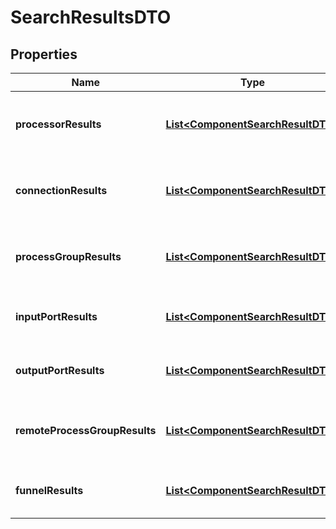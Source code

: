 

# SearchResultsDTO

## Properties

Name | Type | Description | Notes
------------ | ------------- | ------------- | -------------
**processorResults** | [**List&lt;ComponentSearchResultDTO&gt;**](ComponentSearchResultDTO.md) | The processors that matched the search. |  [optional]
**connectionResults** | [**List&lt;ComponentSearchResultDTO&gt;**](ComponentSearchResultDTO.md) | The connections that matched the search. |  [optional]
**processGroupResults** | [**List&lt;ComponentSearchResultDTO&gt;**](ComponentSearchResultDTO.md) | The process groups that matched the search. |  [optional]
**inputPortResults** | [**List&lt;ComponentSearchResultDTO&gt;**](ComponentSearchResultDTO.md) | The input ports that matched the search. |  [optional]
**outputPortResults** | [**List&lt;ComponentSearchResultDTO&gt;**](ComponentSearchResultDTO.md) | The output ports that matched the search. |  [optional]
**remoteProcessGroupResults** | [**List&lt;ComponentSearchResultDTO&gt;**](ComponentSearchResultDTO.md) | The remote process groups that matched the search. |  [optional]
**funnelResults** | [**List&lt;ComponentSearchResultDTO&gt;**](ComponentSearchResultDTO.md) | The funnels that matched the search. |  [optional]




